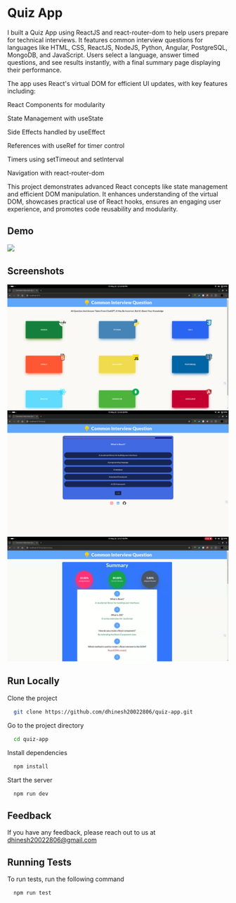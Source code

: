 
# Quiz App

I built a Quiz App using ReactJS and react-router-dom to help users prepare for technical interviews. It features common interview questions for languages like HTML, CSS, ReactJS, NodeJS, Python, Angular, PostgreSQL, MongoDB, and JavaScript. Users select a language, answer timed questions, and see results instantly, with a final summary page displaying their performance.



The app uses React's virtual DOM for efficient UI updates, with key features including:

React Components for modularity

State Management with useState

Side Effects handled by useEffect

References with useRef for timer control

Timers using setTimeout and setInterval

Navigation with react-router-dom



This project demonstrates advanced React concepts like state management and efficient DOM manipulation. It enhances understanding of the virtual DOM, showcases practical use of React hooks, ensures an engaging user experience, and promotes code reusability and modularity.


## Demo

![](./screenshots/Screencast%20from%202024-05-31%2012-14-40.gif)


## Screenshots

![App Screenshot](./screenshots/Screenshot%20from%202024-05-31%2012-14-13.png)
![App Screenshot](./screenshots/Screenshot%20from%202024-05-31%2012-24-31.png)
![App Screenshot](./screenshots/Screenshot%20from%202024-05-31%2012-25-28.png)



## Run Locally

Clone the project

```bash
  git clone https://github.com/dhinesh20022806/quiz-app.git
```

Go to the project directory

```bash
  cd quiz-app
```

Install dependencies

```bash
  npm install
```

Start the server

```bash
  npm run dev
```


## Feedback

If you have any feedback, please reach out to us at dhinesh20022806@gmail.com


## Running Tests

To run tests, run the following command

```bash
  npm run test
```


